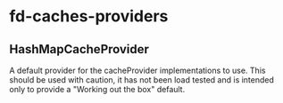 # fd-caches-providers

## HashMapCacheProvider
A default provider for the cacheProvider implementations to use. 
This should be used with caution, it has not been load tested and is intended only to provide a "Working out the box" default.